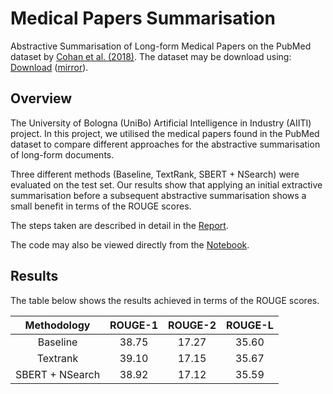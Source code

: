 # Medical Papers Summarisation
Abstractive Summarisation of Long-form Medical Papers on the PubMed dataset by [Cohan et al. (2018)](https://arxiv.org/abs/1804.05685). The dataset may be download using: [Download](https://drive.google.com/file/d/1lvsqvsFi3W-pE1SqNZI0s8NR9rC1tsja/view?usp=sharing) ([mirror](https://archive.org/download/armancohan-long-summarization-paper-code/pubmed-dataset.zip)).

## Overview
The University of Bologna (UniBo) Artificial Intelligence in Industry (AIITI) project. In this project, we utilised the medical papers found in the PubMed dataset to compare different approaches for the abstractive summarisation of long-form documents.

Three different methods (Baseline, TextRank, SBERT + NSearch) were evaluated on the test set. Our results show that applying an initial extractive summarisation before a subsequent abstractive summarisation shows a small benefit in terms of the ROUGE scores.

The steps taken are described in detail in the [Report](https://github.com/LIA-UniBo/medical-papers-summarisation/blob/main/Report.pdf).

The code may also be viewed directly from the [Notebook](https://github.com/LIA-UniBo/medical-papers-summarisation/blob/main/main.ipynb).

## Results
The table below shows the results achieved in terms of the ROUGE scores.

|   Methodology   |  ROUGE-1  |  ROUGE-2  |  ROUGE-L  |
|:---------------:|:---------:|:---------:|:---------:|
|     Baseline    |     38.75 |     17.27 |     35.60 |
|     Textrank    |     39.10 |     17.15 |     35.67 |
| SBERT + NSearch |     38.92 |     17.12 |     35.59 |
